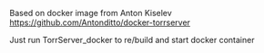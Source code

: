 Based on docker image from Anton Kiselev
https://github.com/Antonditto/docker-torrserver

Just run TorrServer_docker to re/build and start docker container
